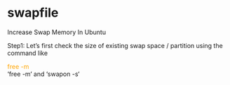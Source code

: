 # swapfile
Increase Swap Memory In Ubuntu

Step1: 
Let’s first check the size of existing swap space / partition using the command like <div style="color:orange;">free -m</div>‘free -m‘ and ‘swapon -s‘
